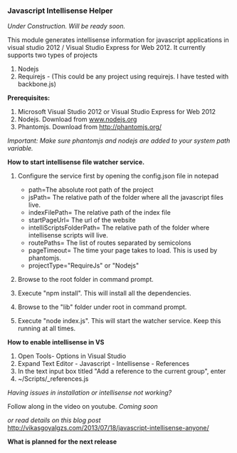 ### Javascript Intellisense Helper
_Under Construction. Will be ready soon._

This module generates intellisense information for javascript applications in visual studio 2012 / Visual Studio Express for Web 2012. It currently supports two types of projects

1. Nodejs 
1. Requirejs - (This could be any project using requirejs. I have tested with backbone.js)

**Prerequisites:**

1. Microsoft Visual Studio 2012 or Visual Studio Express for Web 2012
1. Nodejs. Download from www.nodejs.org
1. Phantomjs. Download from http://phantomjs.org/ 

_Important: Make sure phantomjs and nodejs are added to your system path variable._

**How to start intellisense file watcher service.**

1. Configure the service first by opening the config.json file in notepad
   

      * path=The absolute root path of the project
      * jsPath= The relative path of the folder where all the javascript files live. 
      * indexFilePath= The relative path of the index file
      * startPageUrl= The url of the website 
      * intelliScriptsFolderPath= The relative path of the folder where intellisense scripts will live.
      * routePaths= The list of routes separated by semicolons
      * pageTimeout= The time your page takes to load. This is used by phantomjs.
      * projectType="RequireJs" or "Nodejs"

1. Browse to the root folder in command prompt.
1. Execute "npm install". This will install all the dependencies. 
1. Browse to the "lib" folder under root in command prompt.
1. Execute "node index.js". This will start the watcher service. Keep this running at all times.

**How to enable intellisense in VS**

1. Open Tools- Options in Visual Studio
1. Expand Text Editor - Javascript - Intellisense - References
1. In the text input box titled "Add a reference to the current group", enter 
1. ~/Scripts/_references.js

_Having issues in installation or intellisense not working?_

Follow along in the video on youtube. _Coming soon_

_or read details on this blog post_
http://vikasgoyalgzs.com/2013/07/18/javascript-intellisense-anyone/

**What is planned for the next release**
